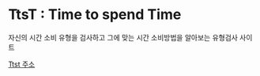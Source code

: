 # TtsT : Time to spend Time

자신의 시간 소비 유형을 검사하고 그에 맞는 시간 소비방법을 알아보는 유형검사 사이트

[Ttst 주소](https://ttst-1f284.web.app/)
